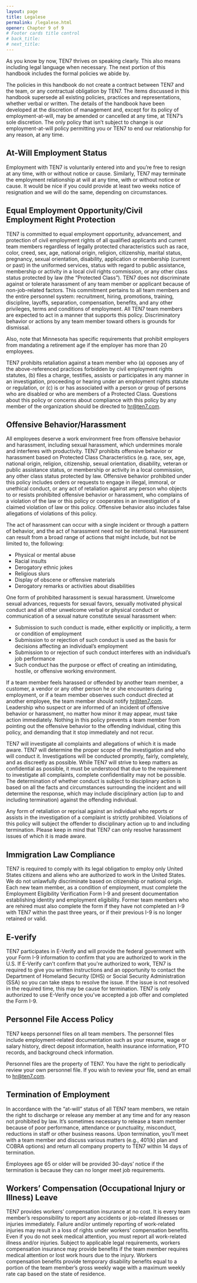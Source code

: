 ```yaml
---
layout: page
title: Legalese
permalink: /legalese.html
opener: Chapter 9 of 9
# Footer cards title control
# back_title:
# next_title: 
---
```



As you know by now, TEN7 thrives on speaking clearly. This also means including legal language when necessary. The next portion of this handbook includes the formal policies we abide by.

The policies in this handbook do not create a contract between TEN7 and the team, or any contractual obligation by TEN7. The items discussed in this handbook supersede all existing policies, practices and representations, whether verbal or written. The details of the handbook have been developed at the discretion of management and, except for its policy of employment-at-will, may be amended or cancelled at any time, at TEN7’s sole discretion. The only policy that isn’t subject to change is our employment-at-will policy permitting you or TEN7 to end our relationship for any reason, at any time.

## At-Will Employment Status

Employment with TEN7 is voluntarily entered into and you’re free to resign at any time, with or without notice or cause. Similarly, TEN7 may terminate the employment relationship at will at any time, with or without notice or cause. It would be nice if you could provide at least two weeks notice of resignation and we will do the same, depending on circumstances.

## Equal Employment Opportunity/Civil Employment Right Protection

TEN7 is committed to equal employment opportunity, advancement, and protection of civil employment rights of all qualified applicants and current team members regardless of legally protected characteristics such as race, color, creed, sex, age, national origin, religion, citizenship, marital status, pregnancy, sexual orientation, disability, application or membership (current or past) in the uniformed services, status with regard to public assistance, membership or activity in a local civil rights commission, or any other class status protected by law (the “Protected Class”). TEN7 does not discriminate against or tolerate harassment of any team member or applicant because of non-job-related factors. This commitment pertains to all team members and the entire personnel system: recruitment, hiring, promotions, training, discipline, layoffs, separation, compensation, benefits, and any other privileges, terms and conditions of employment. All TEN7 team members are expected to act in a manner that supports this policy. Discriminatory behavior or actions by any team member toward others is grounds for dismissal.

Also, note that Minnesota has specific requirements that prohibit employers from mandating a retirement age if the employer has more than 20 employees.

TEN7 prohibits retaliation against a team member who (a) opposes any of the above-referenced practices forbidden by civil employment rights statutes, (b) files a charge, testifies, assists or participates in any manner in an investigation, proceeding or hearing under an employment rights statute or regulation, or (c) is or has associated with a person or group of persons who are disabled or who are members of a Protected Class. Questions about this policy or concerns about compliance with this policy by any member of the organization should be directed to [hr@ten7.com](hr@ten7.com).

## Offensive Behavior/Harassment

All employees deserve a work environment free from offensive behavior and harassment, including sexual harassment, which undermines morale and interferes with productivity. TEN7 prohibits offensive behavior or harassment based on Protected Class Characteristics (e.g. race, sex, age, national origin, religion, citizenship, sexual orientation, disability, veteran or public assistance status, or membership or activity in a local commission, any other class status protected by law. Offensive behavior prohibited under this policy includes orders or requests to engage in illegal, immoral, or unethical conduct, or any act of retaliation against any person who objects to or resists prohibited offensive behavior or harassment, who complains of a violation of the law or this policy or cooperates in an investigation of a claimed violation of law or this policy. Offensive behavior also includes false allegations of violations of this policy.

The act of harassment can occur with a single incident or through a pattern of behavior, and the act of harassment need not be intentional. Harassment can result from a broad range of actions that might include, but not be limited to, the following:

* Physical or mental abuse
* Racial insults
* Derogatory ethnic jokes
* Religious slurs
* Display of obscene or offensive materials
* Derogatory remarks or activities about disabilities

One form of prohibited harassment is sexual harassment. Unwelcome sexual advances, requests for sexual favors, sexually motivated physical conduct and all other unwelcome verbal or physical conduct or communication of a sexual nature constitute sexual harassment when:

* Submission to such conduct is made, either explicitly or implicitly, a term or condition of employment
* Submission to or rejection of such conduct is used as the basis for decisions affecting an individual’s employment
* Submission to or rejection of such conduct interferes with an individual’s job performance
* Such conduct has the purpose or effect of creating an intimidating, hostile, or offensive working environment.

If a team member feels harassed or offended by another team member, a customer, a vendor or any other person he or she encounters during employment, or if a team member observes such conduct directed at another employee, the team member should notify [hr@ten7.com](hr@ten7.com). Leadership who suspect or are informed of an incident of offensive behavior or harassment, no matter how minor it may appear, must take action immediately. Nothing in this policy prevents a team member from pointing out the offensive behavior to the offending individual, citing this policy, and demanding that it stop immediately and not recur.

TEN7 will investigate all complaints and allegations of which it is made aware. TEN7 will determine the proper scope of the investigation and who will conduct it. Investigations will be conducted promptly, fairly, completely, and as discreetly as possible. While TEN7 will strive to keep matters as confidential as possible, it must be understood that due to the requirement to investigate all complaints, complete confidentiality may not be possible. The determination of whether conduct is subject to disciplinary action is based on all the facts and circumstances surrounding the incident and will determine the response, which may include disciplinary action (up to and including termination) against the offending individual.

Any form of retaliation or reprisal against an individual who reports or assists in the investigation of a complaint is strictly prohibited. Violations of this policy will subject the offender to disciplinary action up to and including termination. Please keep in mind that TEN7 can only resolve harassment issues of which it is made aware.

## Immigration Law Compliance

TEN7 is required to comply with its legal obligation to employ only United States citizens and aliens who are authorized to work in the United States. We do not unlawfully discriminate based on citizenship or national origin. Each new team member, as a condition of employment, must complete the Employment Eligibility Verification Form I-9 and present documentation establishing identity and employment eligibility. Former team members who are rehired must also complete the form if they have not completed an I-9 with TEN7 within the past three years, or if their previous I-9 is no longer retained or valid.

## E-verify
TEN7 participates in E-Verify and will provide the federal government with your Form I-9 information to confirm that you are authorized to work in the U.S.
If E-Verify can't confirm that you're authorized to work, TEN7 is required to give you written instructions and an opportunity to contact the Department of Homeland Security (DHS) or Social Security Administration (SSA) so you can take steps to resolve the issue. If the issue is not resolved in the required time, this may be cause for termination. TEN7 is only authorized to use E-Verify once you've accepted a job offer and completed the Form I-9.

## Personnel File Access Policy

TEN7 keeps personnel files on all team members. The personnel files include employment-related documentation such as your resume, wage or salary history, direct deposit information, health insurance information, PTO records, and background check information.

Personnel files are the property of TEN7. You have the right to periodically review your own personnel file. If you wish to review your file, send an email to hr@ten7.com.

## Termination of Employment

In accordance with the “at-will” status of all TEN7 team members, we retain the right to discharge or release any member at any time and for any reason not prohibited by law. It’s sometimes necessary to release a team member because of poor performance, attendance or punctuality, misconduct, reductions in staff or other business reasons. Upon termination, you’ll meet with a team member and discuss various matters (e.g., 401(k) plan and COBRA options) and return all company property to TEN7 within 14 days of termination.

Employees age 65 or older will be provided 30-days’ notice if the termination is because they can no longer meet job requirements.

## Workers’ Compensation (Occupational Injury or Illness) Leave

TEN7 provides workers’ compensation insurance at no cost. It is every team member’s responsibility to report any accidents or job-related illnesses or injuries immediately. Failure and/or untimely reporting of work-related injuries may result in a loss of rights under workers’ compensation benefits. Even if you do not seek medical attention, you must report all work-related illness and/or injuries. Subject to applicable legal requirements, workers compensation insurance may provide benefits if the team member requires medical attention or lost work hours due to the injury. Workers compensation benefits provide temporary disability benefits equal to a portion of the team member’s gross weekly wage with a maximum weekly rate cap based on the state of residence.
